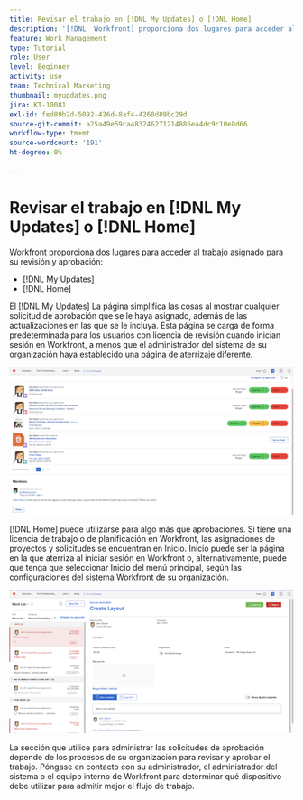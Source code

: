 ```yaml
---
title: Revisar el trabajo en [!DNL My Updates] o [!DNL Home]
description: '[!DNL  Workfront] proporciona dos lugares para acceder al trabajo que se le ha asignado para su revisión y aprobación: [!DNL My Updates] y [!DNL Home] '
feature: Work Management
type: Tutorial
role: User
level: Beginner
activity: use
team: Technical Marketing
thumbnail: myupdates.png
jira: KT-10081
exl-id: fed89b2d-5092-426d-8af4-4268d89bc29d
source-git-commit: a25a49e59ca483246271214886ea4dc9c10e8d66
workflow-type: tm+mt
source-wordcount: '191'
ht-degree: 0%

---
```


# Revisar el trabajo en [!DNL My Updates] o [!DNL Home]

Workfront proporciona dos lugares para acceder al trabajo asignado para su revisión y aprobación:

* [!DNL My Updates]
* [!DNL Home]

El [!DNL My Updates] La página simplifica las cosas al mostrar cualquier solicitud de aprobación que se le haya asignado, además de las actualizaciones en las que se le incluya. Esta página se carga de forma predeterminada para los usuarios con licencia de revisión cuando inician sesión en Workfront, a menos que el administrador del sistema de su organización haya establecido una página de aterrizaje diferente.

![Una imagen de la [!DNL My Updates] página](assets/my-updates-overview.png)

[!DNL Home] puede utilizarse para algo más que aprobaciones. Si tiene una licencia de trabajo o de planificación en Workfront, las asignaciones de proyectos y solicitudes se encuentran en Inicio. Inicio puede ser la página en la que aterriza al iniciar sesión en Workfront o, alternativamente, puede que tenga que seleccionar Inicio del menú principal, según las configuraciones del sistema Workfront de su organización.

![Una imagen de la [!DNL Home] página](assets/home-overview.png)

La sección que utilice para administrar las solicitudes de aprobación depende de los procesos de su organización para revisar y aprobar el trabajo. Póngase en contacto con su administrador, el administrador del sistema o el equipo interno de Workfront para determinar qué dispositivo debe utilizar para admitir mejor el flujo de trabajo.

